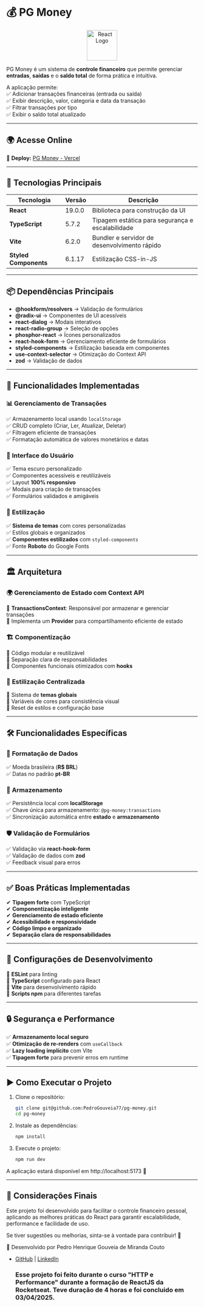 # 💰 PG Money  

<p align="center">
  <img src="https://upload.wikimedia.org/wikipedia/commons/a/a7/React-icon.svg" alt="React Logo" width="80"/>
</p>

PG Money é um sistema de **controle financeiro** que permite gerenciar **entradas**, **saídas** e o **saldo total** de forma prática e intuitiva.

A aplicação permite:  
✅ Adicionar transações financeiras (entrada ou saída)  
✅ Exibir descrição, valor, categoria e data da transação  
✅ Filtrar transações por tipo  
✅ Exibir o saldo total atualizado  

---

## 🌍 Acesse Online  

🔗 **Deploy:** [PG Money - Vercel](https://pg-money.vercel.app)  

---

## 🚀 Tecnologias Principais  

| Tecnologia       | Versão       | Descrição |
|-----------------|-------------|-----------|
| **React**      | 19.0.0       | Biblioteca para construção da UI |
| **TypeScript** | 5.7.2           | Tipagem estática para segurança e escalabilidade |
| **Vite**       | 6.2.0           | Bundler e servidor de desenvolvimento rápido |
| **Styled Components** | 6.1.17    | Estilização CSS-in-JS |

---

## 📦 Dependências Principais  

- **@hookform/resolvers** → Validação de formulários  
- **@radix-ui** → Componentes de UI acessíveis  
- **react-dialog** → Modais interativos  
- **react-radio-group** → Seleção de opções  
- **phosphor-react** → Ícones personalizados  
- **react-hook-form** → Gerenciamento eficiente de formulários  
- **styled-components** → Estilização baseada em componentes  
- **use-context-selector** → Otimização do Context API  
- **zod** → Validação de dados  

---

## 🎯 Funcionalidades Implementadas  

### 📊 **Gerenciamento de Transações**  
✅ Armazenamento local usando `localStorage`  
✅ CRUD completo (Criar, Ler, Atualizar, Deletar)  
✅ Filtragem eficiente de transações  
✅ Formatação automática de valores monetários e datas  

### 🎨 **Interface do Usuário**  
✅ Tema escuro personalizado  
✅ Componentes acessíveis e reutilizáveis  
✅ Layout **100% responsivo**  
✅ Modais para criação de transações  
✅ Formulários validados e amigáveis  

### 🎨 **Estilização**  
✅ **Sistema de temas** com cores personalizadas  
✅ Estilos globais e organizados  
✅ **Componentes estilizados** com `styled-components`  
✅ Fonte **Roboto** do Google Fonts  

---

## 🏛 Arquitetura  

### 🌍 **Gerenciamento de Estado com Context API**  
🔹 **TransactionsContext**: Responsável por armazenar e gerenciar transações  
🔹 Implementa um **Provider** para compartilhamento eficiente de estado  

### 🏗 **Componentização**  
🔹 Código modular e reutilizável  
🔹 Separação clara de responsabilidades  
🔹 Componentes funcionais otimizados com **hooks**  

### 🎨 **Estilização Centralizada**  
🔹 Sistema de **temas globais**  
🔹 Variáveis de cores para consistência visual  
🔹 Reset de estilos e configuração base  

---

## 🛠 Funcionalidades Específicas  

### 🔢 **Formatação de Dados**  
✅ Moeda brasileira (**R$ BRL**)  
✅ Datas no padrão **pt-BR**  

### 💾 **Armazenamento**  
✅ Persistência local com **localStorage**  
✅ Chave única para armazenamento: `@pg-money:transactions`  
✅ Sincronização automática entre **estado** e **armazenamento**  

### 🛡 **Validação de Formulários**  
✅ Validação via **react-hook-form**  
✅ Validação de dados com **zod**  
✅ Feedback visual para erros  

---

## ✅ Boas Práticas Implementadas  

✔ **Tipagem forte** com TypeScript  
✔ **Componentização inteligente**  
✔ **Gerenciamento de estado eficiente**  
✔ **Acessibilidade e responsividade**  
✔ **Código limpo e organizado**  
✔ **Separação clara de responsabilidades**  

---

## 🔧 Configurações de Desenvolvimento  

🔹 **ESLint** para linting  
🔹 **TypeScript** configurado para React  
🔹 **Vite** para desenvolvimento rápido  
🔹 **Scripts npm** para diferentes tarefas  

---

## 🔒 Segurança e Performance  

✅ **Armazenamento local seguro**  
✅ **Otimização de re-renders** com `useCallback`  
✅ **Lazy loading implícito** com Vite  
✅ **Tipagem forte** para prevenir erros em runtime  

---

## ▶️ Como Executar o Projeto  

1. Clone o repositório:  
   ```sh
   git clone git@github.com:PedroGouveia77/pg-money.git
   cd pg-money

2. Instale as dependências:
   ```sh
   npm install

3. Execute o projeto:
   ```sh
   npm run dev

A aplicação estará disponível em http://localhost:5173 🚀


---

## 📝 Considerações Finais
Este projeto foi desenvolvido para facilitar o controle financeiro pessoal, aplicando as melhores práticas do React para garantir escalabilidade, performance e facilidade de uso.

Se tiver sugestões ou melhorias, sinta-se à vontade para contribuir! 🎉

🚀 Desenvolvido por Pedro Henrique Gouveia de Miranda Couto
- [GitHub](https://github.com/PedroGouveia77) | [LinkedIn](https://www.linkedin.com/in/pedro-henrique-gouveia-590097257/)

  ### Esse projeto foi feito durante o curso "HTTP e Performance" durante a formação de ReactJS da Rocketseat. Teve duração de 4 horas e foi concluido em 03/04/2025.
